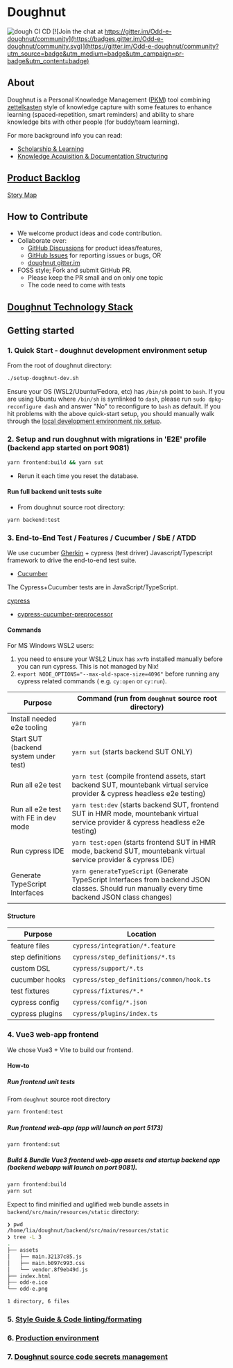 # Doughnut

![dough CI CD](https://github.com/nerds-odd-e/doughnut/workflows/dough%20CI%20CD/badge.svg) [![Join the chat at https://gitter.im/Odd-e-doughnut/community](https://badges.gitter.im/Odd-e-doughnut/community.svg)](https://gitter.im/Odd-e-doughnut/community?utm_source=badge&utm_medium=badge&utm_campaign=pr-badge&utm_content=badge)

## About

Doughnut is a Personal Knowledge
Management ([PKM](https://en.wikipedia.org/wiki/Personal_knowledge_management)) tool
combining [zettelkasten](https://eugeneyan.com/writing/note-taking-zettelkasten/) style of knowledge
capture with some features to enhance learning (spaced-repetition, smart reminders) and ability to
share knowledge bits with other people (for buddy/team learning).

For more background info you can read:

- [Scholarship & Learning](https://www.lesswrong.com/tag/scholarship-and-learning)
- [Knowledge Acquisition & Documentation Structuring](https://en.m.wikipedia.org/wiki/Knowledge_Acquisition_and_Documentation_Structuring)

## [Product Backlog](https://docs.google.com/spreadsheets/d/1_GofvpnV1tjy2F_aaoOiYTZUOO-8t_qf3twIKMQyGV4/edit?ts=600e6711&pli=1#gid=0)

[Story Map](https://miro.com/app/board/o9J_lTB77Mc=/)

## How to Contribute

- We welcome product ideas and code contribution.
- Collaborate over:
  - [GitHub Discussions](https://github.com/nerds-odd-e/doughnut/discussions) for product
    ideas/features,
  - [GitHub Issues](https://github.com/nerds-odd-e/doughnut/issues) for reporting issues or bugs, OR
  - [doughnut gitter.im](https://gitter.im/Odd-e-doughnut/community)
- FOSS style; Fork and submit GitHub PR.
  - Please keep the PR small and on only one topic
  - The code need to come with tests

## [Doughnut Technology Stack](./docs/tech_stack.md)

## Getting started

### 1. Quick Start - doughnut development environment setup

From the root of doughnut directory:

```bash
./setup-doughnut-dev.sh
```

Ensure your OS (WSL2/Ubuntu/Fedora, etc) has `/bin/sh` point to `bash`.
If you are using Ubuntu where `/bin/sh` is symlinked to `dash`, please
run `sudo dpkg-reconfigure dash` and answer "No" to reconfigure to `bash` as default.
If you hit problems with the above quick-start setup, you should manually walk through
the [local development environment nix setup](./docs/nix.md).

### 2. Setup and run doughnut with migrations in 'E2E' profile (backend app started on port 9081)

```bash
yarn frontend:build && yarn sut
```

- Rerun it each time you reset the database.

#### Run full backend unit tests suite

- From doughnut source root directory:

```bash
yarn backend:test
```

### 3. End-to-End Test / Features / Cucumber / SbE / ATDD

We use cucumber [Gherkin](https://cucumber.io/docs/gherkin/) + cypress (test driver)
Javascript/Typescript framework to drive the end-to-end test suite.

- [Cucumber](https://cucumber.io/)

The Cypress+Cucumber tests are in JavaScript/TypeScript.

[cypress](https://docs.cypress.io/guides/getting-started/writing-your-first-test#Add-a-test-file)

+ [cypress-cucumber-preprocessor](https://github.com/TheBrainFamily/cypress-cucumber-preprocessor)

#### Commands

For MS Windows WSL2 users:

1. you need to ensure your WSL2 Linux has `xvfb` installed manually before you can run cypress. This
   is not managed by Nix!
2. `export NODE_OPTIONS="--max-old-space-size=4096"` before running any cypress related commands (
   e.g. `cy:open` or `cy:run`).

| Purpose                               | Command (run from `doughnut` source root directory)                                                                                             |
|---------------------------------------|-------------------------------------------------------------------------------------------------------------------------------------------------|
| Install needed e2e tooling            | `yarn`                                                                                                                                          |
| Start SUT (backend system under test) | `yarn sut` (starts backend SUT ONLY)                                                                                                            |
| Run all e2e test                      | `yarn test` (compile frontend assets, start backend SUT, mountebank virtual service provider & cypress headless e2e testing)                    |
| Run all e2e test with FE in dev mode  | `yarn test:dev` (starts backend SUT, frontend SUT in HMR mode, mountebank virtual service provider & cypress headless e2e testing)              |
| Run cypress IDE                       | `yarn test:open` (starts frontend SUT in HMR mode, backend SUT, mountebank virtual service provider & cypress IDE)                              |
| Generate TypeScript Interfaces        | `yarn generateTypeScript` (Generate TypeScript Interfaces from backend JSON classes. Should run manually every time backend JSON class changes) |

#### Structure

| Purpose          | Location                                  |
|------------------|-------------------------------------------|
| feature files    | `cypress/integration/*.feature`           |
| step definitions | `cypress/step_definitions/*.ts`           |
| custom DSL       | `cypress/support/*.ts`                    |
| cucumber hooks   | `cypress/step_definitions/common/hook.ts` |
| test fixtures    | `cypress/fixtures/*.*`                    |
| cypress config   | `cypress/config/*.json`                   |
| cypress plugins  | `cypress/plugins/index.ts`                |

### 4. Vue3 web-app frontend

We chose Vue3 + Vite to build our frontend.

#### How-to

##### Run frontend unit tests

From `doughnut` source root directory

```bash
yarn frontend:test
```

##### Run frontend web-app (app will launch on port 5173)

```bash
yarn frontend:sut
```

##### Build & Bundle Vue3 frontend web-app assets and startup backend app (backend webapp will launch on port 9081).

```bash
yarn frontend:build
yarn sut
```

Expect to find minified and uglified web bundle assets in `backend/src/main/resources/static`
directory:

```bash
❯ pwd
/home/lia/doughnut/backend/src/main/resources/static
❯ tree -L 3
.
├── assets
│   ├── main.32137c85.js
│   ├── main.b097c993.css
│   └── vendor.8f9eb49d.js
├── index.html
├── odd-e.ico
└── odd-e.png

1 directory, 6 files
```

### 5. [Style Guide & Code linting/formating](./docs/linting_formating.md)

### 6. [Production environment](./docs/prod_env.md)

### 7. [Doughnut source code secrets management](./docs/secrets_management.md)


